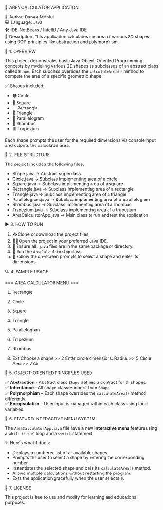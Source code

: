 
🧮 AREA CALCULATOR APPLICATION


👤 Author: Banele Mdhluli  
💻 Language: Java  
🛠️ IDE: NetBeans / IntelliJ / Any Java IDE  
📄 Description: This application calculates the area of various 2D shapes using OOP principles like abstraction and polymorphism.


📌 1. OVERVIEW

This project demonstrates basic Java Object-Oriented Programming concepts by modeling various 2D shapes 
as subclasses of an abstract class called `Shape`. Each subclass overrides the `calculateArea()` method 
to compute the area of a specific geometric shape.

✅ Shapes included:
- 🟠 Circle
- 🔲 Square
- ▭ Rectangle
- 🔺 Triangle
- 🔷 Parallelogram
- 🔶 Rhombus
- 🟥 Trapezium

Each shape prompts the user for the required dimensions via console input and outputs the calculated area.

📁 2. FILE STRUCTURE

The project includes the following files:

- Shape.java                → Abstract superclass
- Circle.java               → Subclass implementing area of a circle
- Square.java               → Subclass implementing area of a square
- Rectangle.java            → Subclass implementing area of a rectangle
- Triangle.java             → Subclass implementing area of a triangle
- Parallelogram.java        → Subclass implementing area of a parallelogram
- Rhombus.java              → Subclass implementing area of a rhombus
- Trapezium.java            → Subclass implementing area of a trapezium
- AreaCalculatorApp.java    → Main class to run and test the application


▶️ 3. HOW TO RUN

1. 📥 Clone or download the project files.
2. 🧑‍💻 Open the project in your preferred Java IDE.
3. 📂 Ensure all `.java` files are in the same package or directory.
4. 🚀 Run the `AreaCalculatorApp` class.
5. 🎯 Follow the on-screen prompts to select a shape and enter its dimensions.


🔍 4. SAMPLE USAGE

=== AREA CALCULATOR MENU ===

1. Rectangle

2. Circle

3. Square

4. Triangle

5. Parallelogram

6. Trapezium

7. Rhombus

0. Exit
Choose a shape >> 2
Enter circle dimensions:
Radius >> 5
Circle Area >> 78.5


🧠 5. OBJECT-ORIENTED PRINCIPLES USED

✅ **Abstraction** – Abstract class `Shape` defines a contract for all shapes.  
✅ **Inheritance** – All shape classes inherit from `Shape`.  
✅ **Polymorphism** – Each shape overrides the `calculateArea()` method differently.  
✅ **Encapsulation** – User input is managed within each class using local variables.


🧩 6. FEATURE: INTERACTIVE MENU SYSTEM

The `AreaCalculatorApp.java` file have a new **interactive menu** feature using a `while (true)` loop and a `switch` statement.

✨ Here's what it does:
- Displays a numbered list of all available shapes.
- Prompts the user to select a shape by entering the corresponding number.
- Instantiates the selected shape and calls its `calculateArea()` method.
- Allows multiple calculations without restarting the program.
- Exits the application gracefully when the user selects `0`.


📝 7. LICENSE

This project is free to use and modify for learning and educational purposes.
